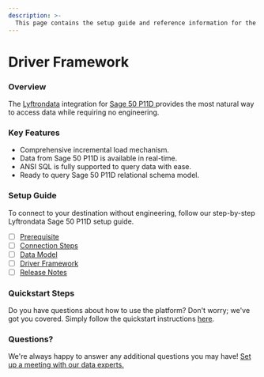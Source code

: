 ```yaml
---
description: >-
  This page contains the setup guide and reference information for the Sage 50 P11D source connector.
---
```


# Driver Framework

### Overview

The [Lyftrondata](https://www.lyftrondata.com/) integration for [Sage 50 P11D](https://www.lyftrondata.com/integration/sage-50-p11d/)[ ](https://www.lyftrondata.com/integration/sage-50-p11d/)provides the most natural way to access data while requiring no engineering.

### Key Features

* Comprehensive incremental load mechanism.
* Data from Sage 50 P11D is available in real-time.&#x20;
* ANSI SQL is fully supported to query data with ease.
* Ready to query Sage 50 P11D relational schema model.

### Setup Guide

To connect to your destination without engineering, follow our step-by-step Lyftrondata Sage 50 P11D setup guide.

* [ ] [Prerequisite](../../human-resource-analytics/sage-50-p11d/prerequisite.md)
* [ ] [Connection Steps](../../human-resource-analytics/sage-50-p11d/connection-steps.md)
* [ ] [Data Model](../../human-resource-analytics/sage-50-p11d/data-model/)
* [ ] [Driver Framework](../../human-resource-analytics/sage-50-p11d/driver-framework/)
* [ ] [Release Notes](../../human-resource-analytics/sage-50-p11d/release-notes.md)

### Quickstart Steps

Do you have questions about how to use the platform? Don't worry; we've got you covered. Simply follow the quickstart instructions [here](../../../quickstart-steps.md).

### Questions? <a href="#questions" id="questions"></a>

We're always happy to answer any additional questions you may have! [Set up a meeting with our data experts.](https://www.lyftrondata.com/book-a-meeting/)


